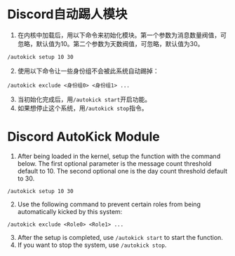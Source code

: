 # Discord自动踢人模块
1. 在内核中加载后，用以下命令来初始化模块。第一个参数为消息数量阀值，可忽略，默认值为10。第二个参数为天数阀值，可忽略，默认值为30。
```
/autokick setup 10 30
```
2. 使用以下命令让一些身份组不会被此系统自动踢掉：
```
/autokick exclude <身份组0> <身份组1> ...
```
3. 当初始化完成后，用`/autokick start`开启功能。
4. 如果想停止这个系统，用`/autokick stop`指令。

# Discord AutoKick Module
1. After being loaded in the kernel, setup the function with the command below. The first optional parameter is the message count threshold default to 10. The second optional one is the day count threshold default to 30.
```
/autokick setup 10 30
```
2. Use the following command to prevent certain roles from being automatically kicked by this system:
```
/autokick exclude <Role0> <Role1> ...
```
3. After the setup is completed, use `/autokick start` to start the function.
4. If you want to stop the system, use `/autokick stop`.